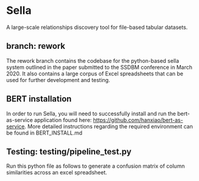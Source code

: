 # Sella
A large-scale relationships discovery tool for file-based tabular datasets.  

## branch: rework
The rework branch contains the codebase for the python-based sella system outlined in the paper submitted to the SSDBM conference in March 2020. It also contains a large corpus of Excel spreadsheets that can be used for further development and testing.

## BERT installation
In order to run Sella, you will need to successfully install and run the bert-as-service application found here: https://github.com/hanxiao/bert-as-service. More detailed instructions regarding the required environment can be found in BERT_INSTALL.md

## Testing: testing/pipeline_test.py
Run this python file as follows to generate a confusion matrix of column similarities across an excel spreadsheet.
